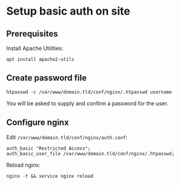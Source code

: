 # Setup basic auth on site

## Prerequisites

Install Apache Utilities:

```
apt install apache2-utils
```

## Create password file

```
htpasswd -c /var/www/domain.tld/conf/nginx/.htpasswd username
```

You will be asked to supply and confirm a password for the user.


## Configure nginx

Edit `/var/www/domain.tld/conf/nginx/auth.conf`:

```
auth_basic "Restricted Access";
auth_basic_user_file /var/www/domain.tld/conf/nginx/.htpasswd;
```

Reload nginx:

```
nginx -t && service nginx reload
```